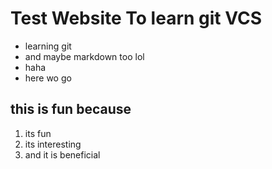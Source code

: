 # Test Website To learn git VCS
- learning git
- and maybe markdown too lol
- haha
- here wo go
## this is fun because
1. its fun
2. its interesting
3. and it is beneficial
